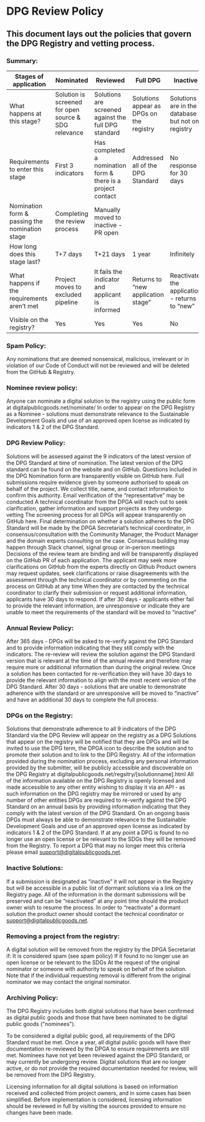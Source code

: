 # DPG Review Policy
## This document lays out the policies that govern the DPG Registry and vetting process. 

### Summary: 

| Stages of application | Nominated | Reviewed | Full DPG  | Inactive |
|---------------------------|-----------|----------|-----------|----------|
| What happens at this stage? | Solution is screened for open source & SDG relevance | Solutions are screened against the full DPG standard | Solutions appear as DPGs on the registry | Solutions are in the database but not on registry |
| Requirements to enter this stage | First 3 indicators | Has completed a nomination form & there is a project contact | Addressed all of the DPG Standard | No response for 30 days | How does a solution enter this stage? | Submission form
| Nomination form & passing the nomination stage | Completing the review process | Manually moved to inactive - PR open | 
| How long does this stage last? | T+7 days | T+21 days  | 1 year | Infinitely
| What happens if the requirements aren’t met | Project moves to excluded pipeline | It fails the indicator and applicant is informed | Returns to “new application stage” | Reactivate the application - returns to “new”
| Visible on the registry? | Yes | Yes | Yes | No


### Spam Policy: 
Any nominations that are deemed nonsensical, malicious, irrelevant or in violation of our Code of Conduct will not be reviewed and will be deleted from the GitHub & Registry. 


### Nominee review policy:  
Anyone can nominate a digital solution to the registry using the public form at digitalpublicgoods.net/nominate/
In order to appear on the DPG Registry as a Nominee - solutions must demonstrate relevance to the Sustainable Development Goals and use of an approved open license as indicated by indicators 1 & 2 of the DPG Standard. 

### DPG Review Policy: 
Solutions will be assessed against the 9 indicators of the latest version of the DPG Standard at time of nomination. 
The latest version of the DPG standard can be found on the website and on GitHub. 
Questions included in the DPG Nomination form are transparently visible on GitHub here. 
Full submissions require evidence given by someone authorised to speak on behalf of the project. We collect title, name, and contact information to confirm this authority.
Email verification of the “representative” may be conducted
A technical coordinator from the DPGA will reach out to seek clarification, gather information and support projects as they undergo vetting 
The screening process for all DPGs will appear transparently on GitHub here. 
Final determination on whether a solution adheres to the DPG Standard will be made by the DPGA Secretariat’s technical coordinator, in consensus/consultation with the Community Manager, the Product Manager and the domain experts consulting on the case. Consensus building may happen through Slack channel, signal group or in-person meetings
Decisions of the review team are binding and will be transparently displayed on the GitHub PR of each application. The applicant may seek more clarifications on GitHub from the experts directly on Github
Product owners may request updates, seek clarifications or raise disagreements with the assessment through the technical coordinator or by commenting on the process on GitHub at any time
When they are contacted by the technical coordinator to clarify their submission or request additional information, applicants have 30 days to respond.
If after 30 days - applicants either fail to provide the relevant information, are unresponsive or indicate they are unable to meet the requirements of the standard will be moved to “inactive” 

### Annual Review Policy:
After 365 days - DPGs will be asked to re-verify against the DPG Standard and to provide information indicating that they still comply with the indicators. 
The re-review will review the solution against the DPG Standard version that is relevant at the time of the annual review and therefore may require more or additional information than during the original review. 
Once a solution has been contacted for re-verification they will have 30 days to provide the relevant information to align with the most recent version of the DPG Standard. 
After 30 days - solutions that are unable to demonstrate adherence with the standard or are unresponsive will be moved to “inactive” and have an additional 30 days to complete the full process. 

### DPGs on the Registry: 
Solutions that demonstrate adherence to all 9 indicators of the DPG Standard via the DPG Review will appear on the registry as a DPG
Solutions that appear on the registry will be notified that they are DPGs and will be invited to use the DPG term, the DPGA icon to describe the solution and to promote their solution and to link to the DPG Registry. 
All of the information provided during the nomination process, excluding any personal information provided by the submitter, will be publicly accessible and discoverable on the DPG Registry at digitalpublicgoods.net/regsitry/[solutionname].html
All of the information available on the DPG Registry is openly licensed and made accessible to any other entity wishing to display it via an API - as such information on the DPG registry may be mirrored or used by any number of other entities 
DPGs are required to re-verify against the DPG Standard on an annual basis by providing information indicating that they comply with the latest version of the DPG Standard. 
On an ongoing basis DPGs must always be able to demonstrate relevance to the Sustainable Development Goals and use of an approved open license as indicated by indicators 1 & 2 of the DPG Standard. 
If at any point a DPG is found to no longer use an open license or be relevant to the SDGs they will be removed from the Registry. To report a DPG that may no longer meet this criteria please email support@digitalpublicgoods.net. 

### Inactive Solutions: 
If a submission is designated as “inactive” it will not appear in the Registry but will be accessible in a public list of dormant solutions via a link on the Registry page. 
All of the information in the dormant submissions will be preserved and can be “reactivated” at any point time should the product owner wish to resume the process. 
In order to “reactivate” a dormant solution the product owner should contact the technical coordinator or support@digitalpublicgoods.net. 

### Removing a project from the registry: 
A digital solution will be removed from the registry by the DPGA Secretariat if: 
It is considered spam (see spam policy)
If it found to no longer use an open license or be relevant to the SDGs 
At the request of the original nominator or someone with authority to speak on behalf of the solution. Note that if the individual requesting removal is different from the original nominator we may contact the original nominator.

### Archiving Policy:

The DPG Registry includes both digital solutions that have been confirmed as digital public goods and those that have been nominated to be digital public goods ("nominees").

To be considered a digital public good, all requirements of the DPG Standard must be met. Once a year, all digital public goods will have their documentation re-reviewed by the DPGA to ensure requirements are still met. Nominees have not yet been reviewed against the DPG Standard, or may currently be undergoing review. Digital solutions that are no longer active, or do not provide the required documentation needed for review, will be removed from the DPG Registry.

Licensing information for all digital solutions is based on information received and collected from project owners, and in some cases has been simplified. Before implementation is considered, licensing information should be reviewed in full by visiting the sources provided to ensure no changes have been made.
